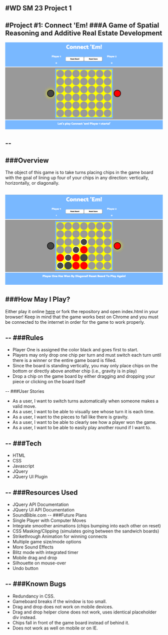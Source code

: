 #**WD SM 23 Project 1**
--
#Project #1: **Connect 'Em!**
###A Game of Spatial Reasoning and Additive Real Estate Development
--
![](screencaps/empty.png)

--
--
###Overview
--
The object of this game is to take turns placing chips in the game board with the goal of lining up four of your chips in any direction: vertically, horizontally, or diagonally.  

![](screencaps/win2.png)
--
###How May I Play?
--
Either play it online [here](https://themichaelray.github.io/project-1) or fork the repository and open index.html in your browser! Keep in mind that the game works best on Chrome and you must be connected to the internet in order for the game to work properly.

--
###Rules
--
* Player One is assigned the color black and goes first to start.
* Players may only drop one chip per turn and must switch each turn until there is a winner or the entire game board is filled.
* Since the board is standing vertically, you may only place chips on the bottom or directly above another chip (i.e., gravity is in play)
* Drop a chip on the game board by either dragging and dropping your piece or clicking on the board itself

--
###User Stories
* As a user, I want to switch turns automatically when someone makes a valid move.
* As a user, I want to be able to visually see whose turn it is each time.
* As a user, I want to the pieces to fall like there is gravity.
* As a user, I want to be able to clearly see how a player won the game.
* As a user, I want to be able to easily play another round if I want to.

--
###Tech
--
* HTML
* CSS
* Javascript
* JQuery
* JQuery UI Plugin

--
###Resources Used
--
* JQuery API Documentation
* JQuery UI API Documentation
* SoundBible.com
--
###Future Plans
* Single Player with Computer Moves
* Integrate smoother animations (chips bumping into each other on reset)
* CSS Masking/Clipping (simulates going between the sandwich boards)
* Strikethrough Animation for winning connects
* Multiple game size/mode options
* More Sound Effects
* Blitz mode with integrated timer
* Mobile drag and drop
* Silhouette on mouse-over
* Undo button

--
###Known Bugs
--
* Redundancy in CSS.
* Gameboard breaks if the window is too small.
* Drag and drop does not work on mobile devices.
* Drag and drop helper clone does not work, uses identical placeholder div instead.
* Chips fall in front of the game board instead of behind it.
* Does not work as well on mobile or on IE.
